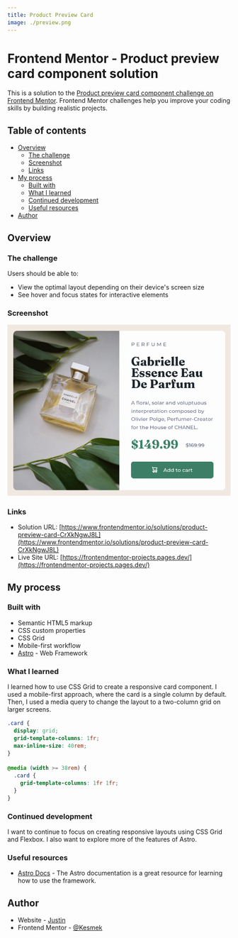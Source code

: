 ```yaml
---
title: Product Preview Card
image: ./preview.png
---
```


# Frontend Mentor - Product preview card component solution

This is a solution to the
[Product preview card component challenge on Frontend Mentor](https://www.frontendmentor.io/challenges/product-preview-card-component-GO7UmttRfa).
Frontend Mentor challenges help you improve your coding skills by building
realistic projects.

## Table of contents

- [Overview](#overview)
  - [The challenge](#the-challenge)
  - [Screenshot](#screenshot)
  - [Links](#links)
- [My process](#my-process)
  - [Built with](#built-with)
  - [What I learned](#what-i-learned)
  - [Continued development](#continued-development)
  - [Useful resources](#useful-resources)
- [Author](#author)

## Overview

### The challenge

Users should be able to:

- View the optimal layout depending on their device's screen size
- See hover and focus states for interactive elements

### Screenshot

![screenshot](./preview.png)

### Links

- Solution URL:
  [https://www.frontendmentor.io/solutions/product-preview-card-CrXkNgwJ8L](https://www.frontendmentor.io/solutions/product-preview-card-CrXkNgwJ8L)
- Live Site URL:
  [https://frontendmentor-projects.pages.dev/](https://frontendmentor-projects.pages.dev/)

## My process

### Built with

- Semantic HTML5 markup
- CSS custom properties
- CSS Grid
- Mobile-first workflow
- [Astro](https://astro.build/) - Web Framework

### What I learned

I learned how to use CSS Grid to create a responsive card component. I used a
mobile-first approach, where the card is a single column by default. Then, I
used a media query to change the layout to a two-column grid on larger screens.

```css
.card {
  display: grid;
  grid-template-columns: 1fr;
  max-inline-size: 40rem;
}

@media (width >= 38rem) {
  .card {
    grid-template-columns: 1fr 1fr;
  }
}
```

### Continued development

I want to continue to focus on creating responsive layouts using CSS Grid and
Flexbox. I also want to explore more of the features of Astro.

### Useful resources

- [Astro Docs](https://docs.astro.build/en/getting-started/) - The Astro
  documentation is a great resource for learning how to use the framework.

## Author

- Website - [Justin](https://github.com/Kesmek/)
- Frontend Mentor - [@Kesmek](https://www.frontendmentor.io/profile/Kesmek)
